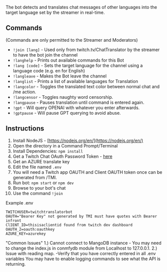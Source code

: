 
The bot detects and translates chat messages of other languages into the target language set by the streamer in real-time.


## Commands ##
(Commands are only permitted to the Streamer and Moderators)

* `!join [lang]` - Used only from twitch.tv/ChatTranslator by the streamer to have the bot join the channel
* `!langhelp`    - Prints out available commands for this Bot
* `!lang [code]` - Sets the target language for the channel using a language code (e.g. en for English)
* `!langleave`   - Makes the Bot leave the channel
* `!langlist`    - Prints a list of available languages for Translation
* `!langcolor`   - Toggles the translated text color between normal chat and /me action.
* `!langcensor`  - Toggles naughty word censorship.
* `!langpause`   - Pauses translation until command is entered again.
* `!gpt`         - Will query OPENAI with whatever you enter afterwards.
* `!gptpause`    - Will pause GPT querying to avoid abuse.

## Instructions ##

1. Install NodeJS - [https://nodejs.org/en/](https://nodejs.org/en/)
2. Open the directory in a Command Prompt/Terminal
3. Install Dependencies: `npm install`
4. Get a Twitch Chat OAuth Password Token - [here](http://twitchapps.com/tmi/)
5. Get an AZURE translate key
6. Edit the file named `.env`
7. You will need a Twitch app OAUTH and Client OAUTH token once can be generated from /TMI.
7. Run bot: `npm start` or `npm dev`
8. Browse to your bot's chat
9. Use the command `!join`

Example .env

```env
TWITCHUSER=twitchtranslatorbot
OAUTH="Bearer Key" not generated by TMI must have quotes with Bearer infront
ClIENT_ID=thisisaclientid found from twitch dev dashboard
OAUTH_2=oauth:oauthkey
AZURE_KEY=azurekey
```


"Common Issues"
1.) Cannot connect to MangoDB instance - You may need to change the index.js in conmfydb module from Localhost to 127.0.0.1.
2.) Issue with reading map. -Verify that you have correctly entered in all .env variables You may have to enable logging commands to see what the API is returning.